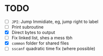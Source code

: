 # TODO
- [ ] `JPI`: Jump Immidiate, eg, jump right to label
- [ ] Print subroutine
- [x] Direct bytes to output
- [ ] Fix linked list, shes a mess tbh
- [x] `common` folder for shared files
- [ ] `sscanf` quadratic time fix (where possible)
